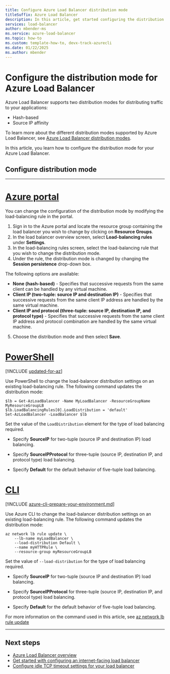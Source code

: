 ```yaml
---
title: Configure Azure Load Balancer distribution mode
titleSuffix: Azure Load Balancer
description: In this article, get started configuring the distribution mode for Azure Load Balancer to support source IP affinity.
services: load-balancer
author: mbender-ms
ms.service: azure-load-balancer
ms.topic: how-to
ms.custom: template-how-to, devx-track-azurecli
ms.date: 01/22/2025
ms.author: mbender
---
```


# Configure the distribution mode for Azure Load Balancer

Azure Load Balancer supports two distribution modes for distributing traffic to your applications:

* Hash-based
* Source IP affinity

To learn more about the different distribution modes supported by Azure Load Balancer, see [Azure Load Balancer distribution modes](distribution-mode-concepts.md).

In this article, you learn how to configure the distribution mode for your Azure Load Balancer.


## Configure distribution mode

---

# [**Azure portal**](#tab/azure-portal)

You can change the configuration of the distribution mode by modifying the load-balancing rule in the portal.

1. Sign in to the Azure portal and locate the resource group containing the load balancer you wish to change by clicking on **Resource Groups**.
2. In the load balancer overview screen, select **Load-balancing rules** under **Settings**.
3. In the load-balancing rules screen, select the load-balancing rule that you wish to change the distribution mode.
4. Under the rule, the distribution mode is changed by changing the **Session persistence** drop-down box. 

The following options are available: 

* **None (hash-based)** - Specifies that successive requests from the same client can be handled by any virtual machine.
* **Client IP (two-tuple: source IP and destination IP)** - Specifies that successive requests from the same client IP address are handled by the same virtual machine.
* **Client IP and protocol (three-tuple: source IP, destination IP, and protocol type)** - Specifies that successive requests from the same client IP address and protocol combination are handled by the same virtual machine.

5. Choose the distribution mode and then select **Save**.

# [**PowerShell**](#tab/azure-powershell)

[!INCLUDE [updated-for-az](~/reusable-content/ce-skilling/azure/includes/updated-for-az.md)]

Use PowerShell to change the load-balancer distribution settings on an existing load-balancing rule. The following command updates the distribution mode: 

```azurepowershell-interactive
$lb = Get-AzLoadBalancer -Name MyLoadBalancer -ResourceGroupName MyResourceGroupLB
$lb.LoadBalancingRules[0].LoadDistribution = 'default'
Set-AzLoadBalancer -LoadBalancer $lb
```

Set the value of the `LoadDistribution` element for the type of load balancing required. 

* Specify **SourceIP** for two-tuple (source IP and destination IP) load balancing. 

* Specify **SourceIPProtocol** for three-tuple (source IP, destination IP, and protocol type) load balancing. 

* Specify **Default** for the default behavior of five-tuple load balancing.

# [**CLI**](#tab/azure-cli)

[!INCLUDE [azure-cli-prepare-your-environment.md](~/reusable-content/azure-cli/azure-cli-prepare-your-environment.md)]

Use Azure CLI to change the load-balancer distribution settings on an existing load-balancing rule. The following command updates the distribution mode:

```azurecli-interactive
az network lb rule update \
    --lb-name myLoadBalancer \
    --load-distribution Default \
    --name myHTTPRule \
    --resource-group myResourceGroupLB 
```
Set the value of `--load-distribution` for the type of load balancing required.

* Specify **SourceIP** for two-tuple (source IP and destination IP) load balancing. 

* Specify **SourceIPProtocol** for three-tuple (source IP, destination IP, and protocol type) load balancing. 

* Specify **Default** for the default behavior of five-tuple load balancing.

For more information on the command used in this article, see [az network lb rule update](/cli/azure/network/lb/rule#az-network-lb-rule-update)

---

## Next steps

* [Azure Load Balancer overview](load-balancer-overview.md)
* [Get started with configuring an internet-facing load balancer](quickstart-load-balancer-standard-public-powershell.md)
* [Configure idle TCP timeout settings for your load balancer](load-balancer-tcp-idle-timeout.md)
